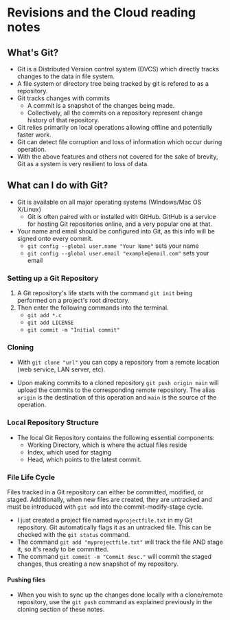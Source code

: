 # Revisions and the Cloud reading notes

## What's Git?

- Git is a Distributed Version control system (DVCS) which directly tracks changes to the data in file system.
- A file system or directory tree being tracked by git is refered to as a repository.
- Git tracks changes with commits
  - A commit is a snapshot of the changes being made.
  - Collectively, all the commits on a repository represent change history of that repository.
- Git relies primarily on local operations allowing offline and potentially faster work.
- Git can detect file corruption and loss of information which occur during operation.
- With the above features and others not covered for the sake of brevity, Git as a system is very resilient to loss of data.

## What can I do with Git?

- Git is available on all major operating systems (Windows/Mac OS X/Linux)
  - Git is often paired with or installed with GitHub. GitHub is a service for hosting Git repositories online, and a very popular one at that.
- Your name and email should be configured into Git, as this info will be signed onto every commit.
  - `git config --global user.name "Your Name"` sets your name
  - `git config --global user.email "example@email.com"` sets your email

### Setting up a Git Repository

1. A Git repository's life starts with the command `git init` being performed on a project's root directory.
2. Then enter the following commands into the terminal.
    - `git add *.c` 
    - `git add LICENSE`
    - `git commit -m "Initial commit"`

### Cloning

- With `git clone "url"` you can copy a repository from a remote location (web service, LAN server, etc).

- Upon making commits to a cloned repository `git push origin main` will upload the commits to the corresponding remote repository. The alias `origin` is the destination of this operation and `main` is the source of the operation.

### Local Repository Structure

- The local Git Repository contains the following essential components:
  - Working Directory, which is where the actual files reside
  - Index, which used for staging
  - Head, which points to the latest commit.

### File Life Cycle

Files tracked in a Git repository can either be committed, modified, or staged. Additionally, when new files are created, they are untracked and must be introduced with `git add` into the commit-modify-stage cycle.

- I just created a project file named `myprojectfile.txt` in my Git repository. Git automatically flags it as an untracked file. This can be checked with the `git status` command.
- The command `git add "myprojectfile.txt"`  will track the file AND stage it, so it's ready to be committed.
- The command `git commit -m "Commit desc."` will commit the staged changes, thus creating a new snapshot of my repository.

#### Pushing files

- When you wish to sync up the changes done locally with a clone/remote repository, use the `git push` command as explained previously in the cloning section of these notes.

